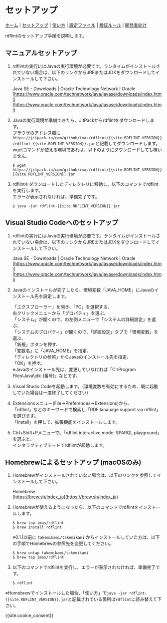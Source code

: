 # セットアップ

[ホーム](index.md) |
[セットアップ](setup.md) |
[使い方](usage.md) |
[設定ファイル](config.md) |
[検証ルール](rules.md) |
[開発者向け](developer.md)

rdflintのセットアップ手順を説明します。

## マニュアルセットアップ

1. rdflintの実行にはJavaの実行環境が必要です。ランタイムがインストールされていない場合は、以下のリンクからJREまたはJDKをダウンロードしてインストールして下さい。

   Java SE - Downloads | Oracle Technology Network | Oracle  
   [https://www.oracle.com/technetwork/java/javase/downloads/index.html](https://www.oracle.com/technetwork/java/javase/downloads/index.html)

2. Javaの実行環境が準備できたら、JitPackからrdflintをダウンロードします。  
  ブラウザのアドレス欄に``https://jitpack.io/com/github/imas/rdflint/{{site.RDFLINT_VERSION}}/rdflint-{{site.RDFLINT_VERSION}}.jar``と記載してダウンロードします。  
  wgetコマンドが使える環境であれば、以下のようにダウンロードしても構いません。

   ```
   $ wget https://jitpack.io/com/github/imas/rdflint/{{site.RDFLINT_VERSION}}/rdflint-{{site.RDFLINT_VERSION}}.jar
   ```

3. rdflintをダウンロードしたディレクトリに移動し、以下のコマンドでrdflintを実行します。  
   エラーが表示されなければ、準備完了です。

   ```
   $ java -jar rdflint-{{site.RDFLINT_VERSION}}.jar
   ```

## Visual Studio Codeへのセットアップ

1. rdflintの実行にはJavaの実行環境が必要です。ランタイムがインストールされていない場合は、以下のリンクからJREまたはJDKをダウンロードしてインストールして下さい。

   Java SE - Downloads | Oracle Technology Network | Oracle  
   [https://www.oracle.com/technetwork/java/javase/downloads/index.html](https://www.oracle.com/technetwork/java/javase/downloads/index.html)

2. Javaのインストールが完了したら、環境変数「JAVA_HOME」にJavaのインストール先を設定します。  

   「エクスプローラー」を開き、「PC」を選択する、  
   右クリックメニューから「プロパティ」を選ぶ、  
   「システム」が開くので、の左側メニューで「システムの詳細設定」を選ぶ、  
   「システムのプロパティ」が開くので、「詳細設定」タブで「環境変数」を選ぶ、  
   「新規」ボタンを押す、  
   「変数名」に「JAVA_HOME」を指定、  
   「ディレクトリの参照」からJavaのインストール先を指定、  
   「OK」を押す。  
   ※Javaのインストール先は、変更していなければ「C:\Program Files\Java\jdk-(番号)」などです。

3. Visual Studio Codeを起動します。（環境変数を有効にするため、既に起動していた場合は一度終了してください）

4. Extensionsメニュー(File->Preferences->Extensions)から、  
   「rdflint」などのキーワードで検索し「RDF lanauage support via rdflint」を選びます。  
   「Install」を押して、拡張機能をインストールします。

5. Ctrl+Shift+Pメニューで、「rdflint interactive mode: SPARQL playground」を選ぶと、  
   インタラクティブモードでrdflintが起動します。

## Homebrewによるセットアップ (macOSのみ)

1. Homebrewがインストールされていない場合は、以下のリンクを参照してインストールして下さい。

   Homebrew  
   [https://brew.sh/index_ja](https://brew.sh/index_ja)

2. Homebrewが使えるようになったら、以下のコマンドでrdflintをインストールします。

   ```
   $ brew tap imas/rdflint
   $ brew install rdflint
   ```

   ※0.1.1以前に ``takemikami/takemikami`` からインストールしていた方は、以下の手順でHomebrewの参照先を変更してください。

   ```
   $ brew untap takemikami/takemikami
   $ brew tap imas/rdflint
   ```

3. 以下のコマンドでrdflintを実行し、エラーが表示されなければ、準備完了です。

   ```
   $ rdflint
   ```

※Homebrewでインストールした場合、「使い方」で``java -jar rdflint-{{site.RDFLINT_VERSION}}.jar``と記載されている箇所は``rdflint``に読み替えて下さい。

{{site.cookie_consent}}
